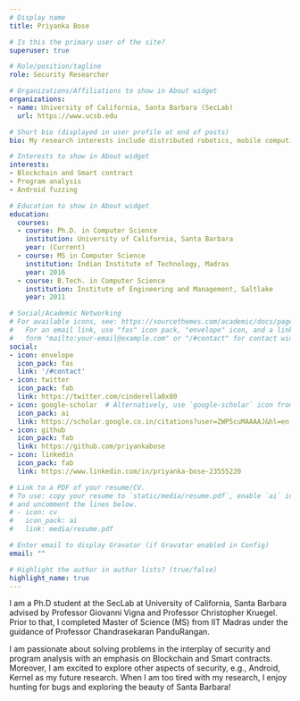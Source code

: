 ```yaml
---
# Display name
title: Priyanka Bose

# Is this the primary user of the site?
superuser: true

# Role/position/tagline
role: Security Researcher

# Organizations/Affiliations to show in About widget
organizations:
- name: University of California, Santa Barbara (SecLab)
  url: https://www.ucsb.edu

# Short bio (displayed in user profile at end of posts)
bio: My research interests include distributed robotics, mobile computing and programmable matter.

# Interests to show in About widget
interests:
- Blockchain and Smart contract
- Program analysis
- Android fuzzing

# Education to show in About widget
education:
  courses:
  - course: Ph.D. in Computer Science
    institution: University of California, Santa Barbara
    year: (Current)
  - course: MS in Computer Science
    institution: Indian Institute of Technology, Madras
    year: 2016
  - course: B.Tech. in Computer Science
    institution: Institute of Engineering and Management, Saltlake
    year: 2011

# Social/Academic Networking
# For available icons, see: https://sourcethemes.com/academic/docs/page-builder/#icons
#   For an email link, use "fas" icon pack, "envelope" icon, and a link in the
#   form "mailto:your-email@example.com" or "/#contact" for contact widget.
social:
- icon: envelope
  icon_pack: fas
  link: '/#contact'
- icon: twitter
  icon_pack: fab
  link: https://twitter.com/cinderella0x80
- icon: google-scholar  # Alternatively, use `google-scholar` icon from `ai` icon pack
  icon_pack: ai
  link: https://scholar.google.co.in/citations?user=ZWP5cuMAAAAJ&hl=en
- icon: github
  icon_pack: fab
  link: https://github.com/priyankabose
- icon: linkedin
  icon_pack: fab
  link: https://www.linkedin.com/in/priyanka-bose-23555220

# Link to a PDF of your resume/CV.
# To use: copy your resume to `static/media/resume.pdf`, enable `ai` icons in `params.toml`, 
# and uncomment the lines below.
# - icon: cv
#   icon_pack: ai
#   link: media/resume.pdf

# Enter email to display Gravatar (if Gravatar enabled in Config)
email: ""

# Highlight the author in author lists? (true/false)
highlight_name: true
---
```


I am a Ph.D student at the SecLab at University of California, Santa Barbara advised by Professor Giovanni Vigna and Professor Christopher Kruegel. Prior to that, I completed Master of Science (MS) from IIT Madras under the guidance of Professor Chandrasekaran PanduRangan. 

I am passionate about solving problems in the interplay of security and program analysis with an emphasis on Blockchain and Smart contracts. Moreover, I am excited to explore other aspects of security, e.g., Android, Kernel as my future research. When I am too tired with my research, I enjoy hunting for bugs and exploring the beauty of Santa Barbara!
